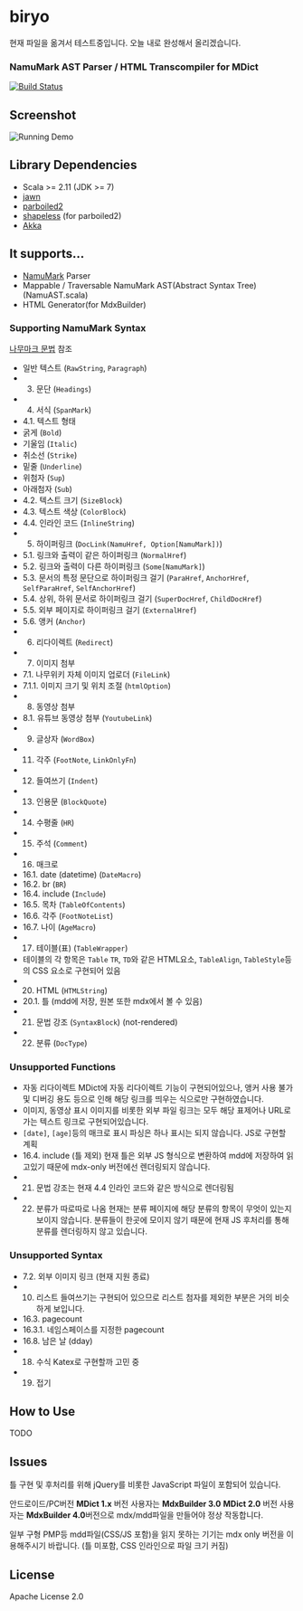 # biryo

현재 파일을 옮겨서 테스트중입니다. 오늘 내로 완성해서 올리겠습니다.

### NamuMark AST Parser / HTML Transcompiler for MDict

[![Build Status][travis-image]][travis-url]

## Screenshot

![Running Demo](https://thumbs.gfycat.com/TestyCandidIsabellinewheatear-size_restricted.gif)


## Library Dependencies

* Scala >= 2.11 (JDK >= 7)
* [jawn](https://github.com/non/jawn)
* [parboiled2](https://github.com/sirthias/parboiled2)
* [shapeless](https://github.com/milessabin/shapeless) (for parboiled2)
* [Akka](http://akka.io/)


## It supports...

* [NamuMark](https://namu.wiki/w/%EB%82%98%EB%AC%B4%EC%9C%84%ED%82%A4:%EB%AC%B8%EB%B2%95%20%EB%8F%84%EC%9B%80%EB%A7%90) Parser
* Mappable / Traversable NamuMark AST(Abstract Syntax Tree) (NamuAST.scala)
* HTML Generator(for MdxBuilder)


### Supporting NamuMark Syntax

[나무마크 문법](https://namu.wiki/w/%EB%82%98%EB%AC%B4%EC%9C%84%ED%82%A4:%EB%AC%B8%EB%B2%95%20%EB%8F%84%EC%9B%80%EB%A7%90) 참조

* 일반 텍스트 (`RawString`, `Paragraph`)
* 3. 문단 (`Headings`)
* 4. 서식 (`SpanMark`)
 * 4.1. 텍스트 형태
  * 굵게 (`Bold`)
  * 기울임 (`Italic`)
  * 취소선 (`Strike`)
  * 밑줄 (`Underline`)
  * 위첨자 (`Sup`)
  * 아래첨자 (`Sub`)
 * 4.2. 텍스트 크기 (`SizeBlock`)
 * 4.3. 텍스트 색상 (`ColorBlock`)
 * 4.4. 인라인 코드 (`InlineString`)
* 5. 하이퍼링크 (`DocLink(NamuHref, Option[NamuMark])`)
 * 5.1. 링크와 출력이 같은 하이퍼링크 (`NormalHref`)
 * 5.2. 링크와 출력이 다른 하이퍼링크 (`Some[NamuMark]`)
 * 5.3. 문서의 특정 문단으로 하이퍼링크 걸기 (`ParaHref`, `AnchorHref`, `SelfParaHref`, `SelfAnchorHref`)
 * 5.4. 상위, 하위 문서로 하이퍼링크 걸기 (`SuperDocHref`, `ChildDocHref`)
 * 5.5. 외부 페이지로 하이퍼링크 걸기 (`ExternalHref`)
 * 5.6. 앵커 (`Anchor`)
* 6. 리다이렉트 (`Redirect`)
* 7. 이미지 첨부
 * 7.1. 나무위키 자체 이미지 업로더 (`FileLink`)
 * 7.1.1. 이미지 크기 및 위치 조절 (`htmlOption`)
* 8. 동영상 첨부
 * 8.1. 유튜브 동영상 첨부 (`YoutubeLink`)
* 9. 글상자 (`WordBox`)
* 11. 각주 (`FootNote`, `LinkOnlyFn`)
* 12. 들여쓰기 (`Indent`)
* 13. 인용문 (`BlockQuote`)
* 14. 수평줄 (`HR`)
* 15. 주석 (`Comment`)
* 16. 매크로
 * 16.1. date (datetime) (`DateMacro`)
 * 16.2. br (`BR`)
 * 16.4. include (`Include`)
 * 16.5. 목차 (`TableOfContents`)
 * 16.6. 각주 (`FootNoteList`)
 * 16.7. 나이 (`AgeMacro`)
* 17. 테이블(표) (`TableWrapper`)
 * 테이블의 각 항목은 `Table` `TR`, `TD`와 같은 HTML요소, `TableAlign`, `TableStyle`등의 CSS 요소로 구현되어 있음
* 20. HTML (`HTMLString`)
 * 20.1. 틀 (mdd에 저장, 원본 또한 mdx에서 볼 수 있음)
* 21. 문법 강조 (`SyntaxBlock`) (not-rendered)
* 22. 분류 (`DocType`)

### Unsupported Functions

* 자동 리다이렉트
 MDict에 자동 리다이렉트 기능이 구현되어있으나, 앵커 사용 불가 및 디버깅 용도 등으로 인해 해당 링크를 띄우는 식으로만 구현하였습니다. 
* 이미지, 동영상 표시
 이미지를 비롯한 외부 파일 링크는 모두 해당 표제어나 URL로 가는 텍스트 링크로 구현되어있습니다. 
* `[date]`, `[age]`등의 매크로 표시 
 파싱은 하나 표시는 되지 않습니다. JS로 구현할 계획
* 16.4. include (틀 제외)
 현재 틀은 외부 JS 형식으로 변환하여 mdd에 저장하여 읽고있기 때문에 mdx-only 버전에선 렌더링되지 않습니다.
* 21. 문법 강조는 현재 4.4 인라인 코드와 같은 방식으로 렌더링됨
* 22. 분류가 따로따로 나옴 
 현재는 분류 페이지에 해당 분류의 항목이 무엇이 있는지 보이지 않습니다. 분류들이 한곳에 모이지 않기 때문에 현재 JS 후처리를 통해 분류를 렌더링하지 않고 있습니다. 

### Unsupported Syntax

* 7.2. 외부 이미지 링크 (현재 지원 종료)
* 10. 리스트
 들여쓰기는 구현되어 있으므로 리스트 첨자를 제외한 부분은 거의 비슷하게 보입니다.
* 16.3. pagecount
* 16.3.1. 네임스페이스를 지정한 pagecount
* 16.8. 남은 날 (dday)
* 18. 수식
 Katex로 구현할까 고민 중
* 19. 접기


## How to Use

TODO

## Issues

틀 구현 및 후처리를 위해 jQuery를 비롯한 JavaScript 파일이 포함되어 있습니다.

안드로이드/PC버전 **MDict 1.x** 버전 사용자는 **MdxBuilder 3.0**
**MDict 2.0** 버전 사용자는 **MdxBuilder 4.0**버전으로 mdx/mdd파일을 만들어야 정상 작동합니다.

일부 구형 PMP등 mdd파일(CSS/JS 포함)을 읽지 못하는 기기는 mdx only 버전을 이용해주시기 바랍니다.
(틀 미포함, CSS 인라인으로 파일 크기 커짐)

## License
Apache License 2.0

[travis-image]: https://travis-ci.org/chentsulin/electron-react-boilerplate.svg?branch=master
[travis-url]: https://travis-ci.org/chentsulin/electron-react-boilerplate